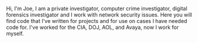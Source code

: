 Hi, I'm Joe, I am a private investigator, computer crime investigator, digital forensics investigator and I work with network security issues.
Here you will find code that I've written for projects and for use on cases I have needed code for.
I've worked for the CIA, DOJ, AOL, and Avaya,  now I work for myself.
<!---
joecpi/joecpi is a ✨ special ✨ repository because its `README.md` (this file) appears on your GitHub profile.
You can click the Preview link to take a look at your changes.
--->
